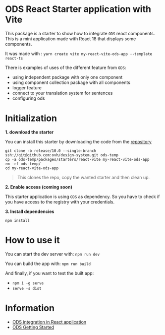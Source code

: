 # ODS React Starter application with Vite

This package is a starter to show how to integrate `ODS` react components.
This is a mini application made with React 18 that displays some components.

It was made with : `yarn create vite my-react-vite-ods-app --template react-ts`

There is examples of uses of the different feature from `ODS`: 

- using independent package with only one component
- using component collection package with all components
- logger feature
- connect to your translation system for sentences
- configuring ods

# Initialization

**1. download the starter**

You can install this starter by downloading the code from the [repository]()

```shell
git clone -b release/10.0 --single-branch ssh://git@github.com:ovh/design-system.git ods-temp
cp -a ods-temp/packages/starters/react-vite my-react-vite-ods-app
rm -rf ods-temp/
cd my-react-vite-ods-app
```
> This clones the repo, copy the wanted starter and then clean up.

**2. Enable access (coming soon)**

This starter application is using `ODS` as dependency.
So you have to check if you have access to the registry with your credentials.

**3. Install dependencies**

```shell
npm install
```

# How to use it

You can start the dev server with:
`npm run dev`

You can build the app with:
`npm run build`

And finally, if you want to test the built app:
- `npm i -g serve`
- `serve -s dist`

# Information

- [ODS integration in React application](../?path=/story/code-stencil-components-how-to-install--page#for-react-framework)
- [ODS Getting Started](../?path=/story/code-getting-started--page)